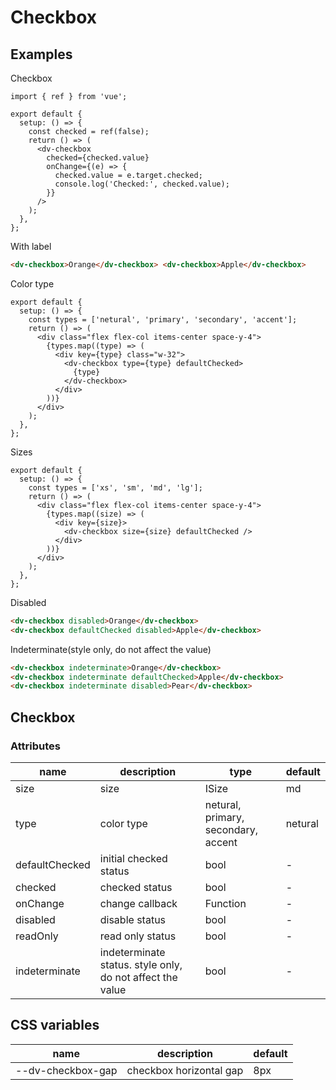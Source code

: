 # Checkbox

## Examples

Checkbox

```tsx :::run
import { ref } from 'vue';

export default {
  setup: () => {
    const checked = ref(false);
    return () => (
      <dv-checkbox
        checked={checked.value}
        onChange={(e) => {
          checked.value = e.target.checked;
          console.log('Checked:', checked.value);
        }}
      />
    );
  },
};
```

With label

```html :::demo
<dv-checkbox>Orange</dv-checkbox> <dv-checkbox>Apple</dv-checkbox>
```

Color type

```tsx :::run
export default {
  setup: () => {
    const types = ['netural', 'primary', 'secondary', 'accent'];
    return () => (
      <div class="flex flex-col items-center space-y-4">
        {types.map((type) => (
          <div key={type} class="w-32">
            <dv-checkbox type={type} defaultChecked>
              {type}
            </dv-checkbox>
          </div>
        ))}
      </div>
    );
  },
};
```

Sizes

```tsx :::run
export default {
  setup: () => {
    const types = ['xs', 'sm', 'md', 'lg'];
    return () => (
      <div class="flex flex-col items-center space-y-4">
        {types.map((size) => (
          <div key={size}>
            <dv-checkbox size={size} defaultChecked />
          </div>
        ))}
      </div>
    );
  },
};
```

Disabled

```html :::demo
<dv-checkbox disabled>Orange</dv-checkbox>
<dv-checkbox defaultChecked disabled>Apple</dv-checkbox>
```

Indeterminate(style only, do not affect the value)

```html :::demo
<dv-checkbox indeterminate>Orange</dv-checkbox>
<dv-checkbox indeterminate defaultChecked>Apple</dv-checkbox>
<dv-checkbox indeterminate disabled>Pear</dv-checkbox>
```

## Checkbox

### Attributes

| name           | description                                               | type                                | default |
| -------------- | --------------------------------------------------------- | ----------------------------------- | ------- |
| size           | size                                                      | ISize                               | md      |
| type           | color type                                                | netural, primary, secondary, accent | netural |
| defaultChecked | initial checked status                                    | bool                                | -       |
| checked        | checked status                                            | bool                                | -       |
| onChange       | change callback                                           | Function                            | -       |
| disabled       | disable status                                            | bool                                | -       |
| readOnly       | read only status                                          | bool                                | -       |
| indeterminate  | indeterminate status. style only, do not affect the value | bool                                | -       |

## CSS variables

| name              | description             | default |
| ----------------- | ----------------------- | ------- |
| --dv-checkbox-gap | checkbox horizontal gap | 8px     |
